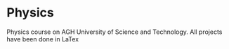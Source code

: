 # Physics
Physics course on AGH University of Science and Technology. All projects have been done in LaTex
